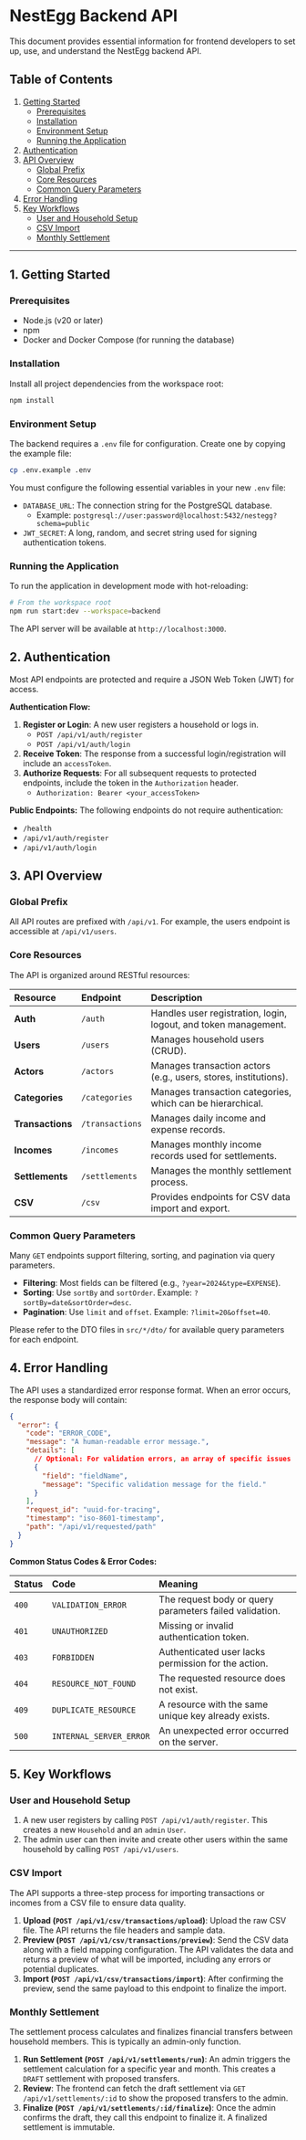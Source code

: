 # NestEgg Backend API

This document provides essential information for frontend developers to set up, use, and understand the NestEgg backend API.

## Table of Contents

1.  [Getting Started](#getting-started)
    -   [Prerequisites](#prerequisites)
    -   [Installation](#installation)
    -   [Environment Setup](#environment-setup)
    -   [Running the Application](#running-the-application)
2.  [Authentication](#authentication)
3.  [API Overview](#api-overview)
    -   [Global Prefix](#global-prefix)
    -   [Core Resources](#core-resources)
    -   [Common Query Parameters](#common-query-parameters)
4.  [Error Handling](#error-handling)
5.  [Key Workflows](#key-workflows)
    -   [User and Household Setup](#user-and-household-setup)
    -   [CSV Import](#csv-import)
    -   [Monthly Settlement](#monthly-settlement)

---

## 1. Getting Started

### Prerequisites

-   Node.js (v20 or later)
-   npm
-   Docker and Docker Compose (for running the database)

### Installation

Install all project dependencies from the workspace root:

```bash
npm install
```

### Environment Setup

The backend requires a `.env` file for configuration. Create one by copying the example file:

```bash
cp .env.example .env
```

You must configure the following essential variables in your new `.env` file:

-   `DATABASE_URL`: The connection string for the PostgreSQL database.
    -   Example: `postgresql://user:password@localhost:5432/nestegg?schema=public`
-   `JWT_SECRET`: A long, random, and secret string used for signing authentication tokens.

### Running the Application

To run the application in development mode with hot-reloading:

```bash
# From the workspace root
npm run start:dev --workspace=backend
```

The API server will be available at `http://localhost:3000`.

## 2. Authentication

Most API endpoints are protected and require a JSON Web Token (JWT) for access.

**Authentication Flow:**

1.  **Register or Login**: A new user registers a household or logs in.
    -   `POST /api/v1/auth/register`
    -   `POST /api/v1/auth/login`
2.  **Receive Token**: The response from a successful login/registration will include an `accessToken`.
3.  **Authorize Requests**: For all subsequent requests to protected endpoints, include the token in the `Authorization` header.
    -   `Authorization: Bearer <your_accessToken>`

**Public Endpoints:**
The following endpoints do not require authentication:
-   `/health`
-   `/api/v1/auth/register`
-   `/api/v1/auth/login`

## 3. API Overview

### Global Prefix

All API routes are prefixed with `/api/v1`. For example, the users endpoint is accessible at `/api/v1/users`.

### Core Resources

The API is organized around RESTful resources:

| Resource | Endpoint | Description |
| :--- | :--- | :--- |
| **Auth** | `/auth` | Handles user registration, login, logout, and token management. |
| **Users** | `/users` | Manages household users (CRUD). |
| **Actors** | `/actors` | Manages transaction actors (e.g., users, stores, institutions). |
| **Categories** | `/categories` | Manages transaction categories, which can be hierarchical. |
| **Transactions** | `/transactions` | Manages daily income and expense records. |
| **Incomes** | `/incomes` | Manages monthly income records used for settlements. |
| **Settlements** | `/settlements` | Manages the monthly settlement process. |
| **CSV** | `/csv` | Provides endpoints for CSV data import and export. |

### Common Query Parameters

Many `GET` endpoints support filtering, sorting, and pagination via query parameters.

-   **Filtering**: Most fields can be filtered (e.g., `?year=2024&type=EXPENSE`).
-   **Sorting**: Use `sortBy` and `sortOrder`. Example: `?sortBy=date&sortOrder=desc`.
-   **Pagination**: Use `limit` and `offset`. Example: `?limit=20&offset=40`.

Please refer to the DTO files in `src/*/dto/` for available query parameters for each endpoint.

## 4. Error Handling

The API uses a standardized error response format. When an error occurs, the response body will contain:

```json
{
  "error": {
    "code": "ERROR_CODE",
    "message": "A human-readable error message.",
    "details": [
      // Optional: For validation errors, an array of specific issues
      {
        "field": "fieldName",
        "message": "Specific validation message for the field."
      }
    ],
    "request_id": "uuid-for-tracing",
    "timestamp": "iso-8601-timestamp",
    "path": "/api/v1/requested/path"
  }
}
```

**Common Status Codes & Error Codes:**

| Status | Code | Meaning |
| :--- | :--- | :--- |
| `400` | `VALIDATION_ERROR` | The request body or query parameters failed validation. |
| `401` | `UNAUTHORIZED` | Missing or invalid authentication token. |
| `403` | `FORBIDDEN` | Authenticated user lacks permission for the action. |
| `404` | `RESOURCE_NOT_FOUND` | The requested resource does not exist. |
| `409` | `DUPLICATE_RESOURCE` | A resource with the same unique key already exists. |
| `500` | `INTERNAL_SERVER_ERROR` | An unexpected error occurred on the server. |

## 5. Key Workflows

### User and Household Setup

1.  A new user registers by calling `POST /api/v1/auth/register`. This creates a new `Household` and an `admin` `User`.
2.  The admin user can then invite and create other users within the same household by calling `POST /api/v1/users`.

### CSV Import

The API supports a three-step process for importing transactions or incomes from a CSV file to ensure data quality.

1.  **Upload (`POST /api/v1/csv/transactions/upload`)**: Upload the raw CSV file. The API returns the file headers and sample data.
2.  **Preview (`POST /api/v1/csv/transactions/preview`)**: Send the CSV data along with a field mapping configuration. The API validates the data and returns a preview of what will be imported, including any errors or potential duplicates.
3.  **Import (`POST /api/v1/csv/transactions/import`)**: After confirming the preview, send the same payload to this endpoint to finalize the import.

### Monthly Settlement

The settlement process calculates and finalizes financial transfers between household members. This is typically an admin-only function.

1.  **Run Settlement (`POST /api/v1/settlements/run`)**: An admin triggers the settlement calculation for a specific year and month. This creates a `DRAFT` settlement with proposed transfers.
2.  **Review**: The frontend can fetch the draft settlement via `GET /api/v1/settlements/:id` to show the proposed transfers to the admin.
3.  **Finalize (`POST /api/v1/settlements/:id/finalize`)**: Once the admin confirms the draft, they call this endpoint to finalize it. A finalized settlement is immutable.